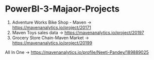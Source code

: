 # PowerBI-3-Majaor-Projects

1. Adventure Works Bike Shop - Maven -> https://mavenanalytics.io/project/20171
2. Maven Toys sales data -> https://mavenanalytics.io/project/20197
3. Grocery Store Chain-Maven Market -> https://mavenanalytics.io/project/20199

All In One -> https://mavenanalytics.io/profile/Neeti-Pandey/189889025
